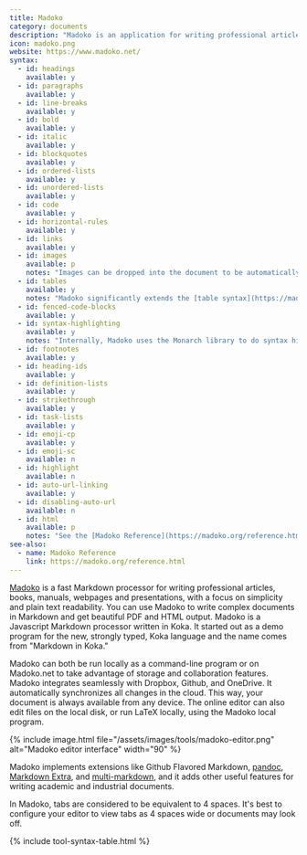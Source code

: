 ```yaml
---
title: Madoko
category: documents
description: "Madoko is an application for writing professional articles and more."
icon: madoko.png
website: https://www.madoko.net/
syntax:
  - id: headings
    available: y
  - id: paragraphs
    available: y
  - id: line-breaks
    available: y
  - id: bold
    available: y
  - id: italic
    available: y
  - id: blockquotes
    available: y
  - id: ordered-lists
    available: y
  - id: unordered-lists
    available: y
  - id: code
    available: y
  - id: horizontal-rules
    available: y
  - id: links
    available: y
  - id: images
    available: p
    notes: "Images can be dropped into the document to be automatically uploaded and linked to a sub-directory of the document's folder. Just watch the file size as images larger than about 1Mb are rejected by the Madoko server."
  - id: tables
    available: y
    notes: "Madoko significantly extends the [table syntax](https://madoko.org/reference.html#sec-table) of basic Markdown."
  - id: fenced-code-blocks
    available: y
  - id: syntax-highlighting
    available: y
    notes: "Internally, Madoko uses the Monarch library to do syntax highlighting."
  - id: footnotes
    available: y
  - id: heading-ids
    available: y
  - id: definition-lists
    available: y
  - id: strikethrough
    available: y
  - id: task-lists
    available: y
  - id: emoji-cp
    available: y
  - id: emoji-sc
    available: n
  - id: highlight
    available: n
  - id: auto-url-linking
    available: y
  - id: disabling-auto-url
    available: n
  - id: html
    available: p
    notes: "See the [Madoko Reference](https://madoko.org/reference.html#sec-custom) for more information on custom blocks."
see-also:
  - name: Madoko Reference
    link: https://madoko.org/reference.html
---
```


[Madoko](https://www.madoko.net/) is a fast Markdown processor for writing professional articles, books, manuals, webpages and presentations, with a focus on simplicity and plain text readability. You can use Madoko to write complex documents in Markdown and get beautiful PDF and HTML output. Madoko is a Javascript Markdown processor written in Koka. It started out as a demo program for the new, strongly typed, Koka language and the name comes from "Markdown in Koka."

Madoko can both be run locally as a command-line program or on Madoko.net to take advantage of storage and collaboration features. Madoko integrates seamlessly with Dropbox, Github, and OneDrive. It automatically synchronizes all changes in the cloud. This way, your document is always available from any device. The online editor can also edit files on the local disk, or run LaTeX locally, using the Madoko local program.

{% include image.html file="/assets/images/tools/madoko-editor.png" alt="Madoko editor interface" width="90" %}

Madoko implements extensions like Github Flavored Markdown, [pandoc](https://pandoc.org/), [Markdown Extra](https://michelf.ca/projects/php-markdown/extra/), and [multi-markdown](https://fletcherpenney.net/multimarkdown/), and it adds other useful features for writing academic and industrial documents.

In Madoko, tabs are considered to be equivalent to 4 spaces. It's best to configure your editor to view tabs as 4 spaces wide or documents may look off.

{% include tool-syntax-table.html %}
